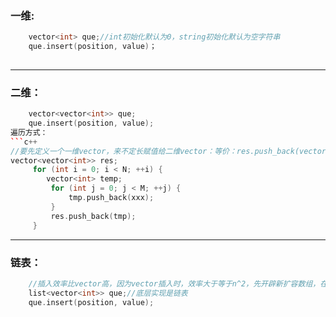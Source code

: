 ### 一维:
```c++
	vector<int> que;//int初始化默认为0，string初始化默认为空字符串
	que.insert(position, value)；
	
```
---

### 二维：
```c++
	vector<vector<int>> que;
	que.insert(position, value);
遍历方式：
```c++
//要先定义一个一维vector，来不定长赋值给二维vector：等价：res.push_back(vector<int>()); res[depth].push_back(xxx);//先开辟一维列[]，方可使用下标插入第几维
vector<vector<int>> res;
	 for (int i = 0; i < N; ++i) {
	    vector<int> temp;
	     for (int j = 0; j < M; ++j) {
	         tmp.push_back(xxx);
	     }
	     res.push_back(tmp);
	 }
```
---
### 链表：
```c++
	//插入效率比vector高，因为vector插入时，效率大于等于n^2，先开辟新扩容数组，在插入copy到新数组。
	list<vector<int>> que;//底层实现是链表
	que.insert(position, value);
```
